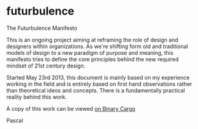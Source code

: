 futurbulence
============

The Futurbulence Manifesto

This is an ongoing project aiming at reframing the role of design and designers within organizations. As we're shifting form old and traditional models of design to a new paradigm of purpose and meaning, this manifesto tries to define the core principles behind the new required mindset of 21st century design.

Started May 23rd 2013, this document is mainly based on my experience working in the field and is entirely based on first hand observations rather than theoretical ideos and concepts. There is a fundamentally practical reality behind this work.

A copy of this work can be viewed <a href="http://binarycargo.net/manifesto/">on Binary Cargo</a>

Pascal
